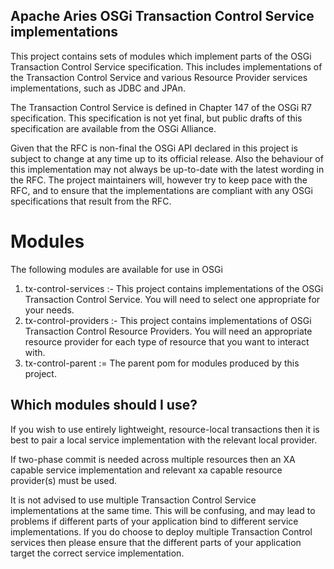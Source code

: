 Apache Aries OSGi Transaction Control Service implementations
-------------------------------------------------------------

This project contains sets of modules which implement parts of the OSGi Transaction Control Service specification. This includes implementations of the Transaction Control Service and various Resource Provider services implementations, such as JDBC and JPAn.

The Transaction Control Service is defined in Chapter 147 of the OSGi R7 specification. This specification is not yet final, but public drafts of this specification are available from the OSGi Alliance.

Given that the RFC is non-final the OSGi API declared in this project is subject to change at any time up to its official release. Also the behaviour of this implementation may not always be up-to-date with the latest wording in the RFC. The project maintainers will, however try to keep pace with the RFC, and to ensure that the implementations are compliant with any OSGi specifications that result from the RFC.

# Modules

The following modules are available for use in OSGi

1. tx-control-services :- This project contains implementations of the OSGi Transaction Control Service. You will need to select one appropriate for your needs. 
2. tx-control-providers :- This project contains implementations of OSGi Transaction Control Resource Providers. You will need an appropriate resource provider for each type of resource that you want to interact with.
3. tx-control-parent := The parent pom for modules produced by this project.


## Which modules should I use?

If you wish to use entirely lightweight, resource-local transactions then it is best to pair a local service implementation with the relevant local provider.

If two-phase commit is needed across multiple resources then an XA capable service implementation and relevant xa capable resource provider(s) must be used.

It is not advised to use multiple Transaction Control Service implementations at the same time. This will be confusing, and may lead to problems if different parts of your application bind to different service implementations. If you do choose to deploy multiple Transaction Control services then please ensure that the different parts of your application target the correct service implementation.
 
